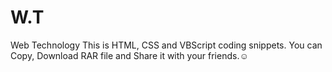 # W.T
Web Technology
This is HTML, CSS and VBScript coding snippets. You can Copy, Download RAR file and Share it with your friends.☺
